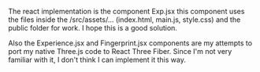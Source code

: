 
The react implementation is the component Exp.jsx this component uses the files inside the /src/assets/... (index.html, main.js, style.css) and the public folder for work. I hope this is a good solution.


Also the Experience.jsx and Fingerprint.jsx components are my attempts to port my native Three.js code to React Three Fiber. Since I'm not very familiar with it, I don't think I can implement it this way.
